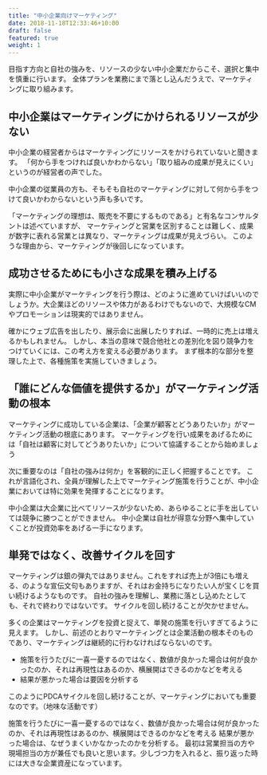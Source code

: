 ```yaml
---
title: "中小企業向けマーケティング"
date: 2018-11-18T12:33:46+10:00
draft: false
featured: true
weight: 1
---
```

目指す方向と自社の強みを、リソースの少ない中小企業だからこそ、選択と集中を慎重に行います。
全体プランを業務にまで落とし込んだうえで、マーケティングに取り組みます。


## 中小企業はマーケティングにかけられるリソースが少ない

中小企業の経営者からはマーケティングにリソースをかけられていないと聞きます。
「何から手をつければ良いかわからない」「取り組みの成果が見えにくい」というのが経営者の声でした。

中小企業の従業員の方も、そもそも自社のマーケティングに対して何から手をつけて良いかわからないという声も多いです。

「マーケティングの理想は、販売を不要にするものである」と有名なコンサルタントは述べていますが、
マーケティングと営業を区別することは難しく、成果が数字に表れる営業とは異なり、マーケティングは成果が見えづらい。
このような理由から、マーケティングが後回しになっています。

## 成功させるためにも小さな成果を積み上げる

実際に中小企業がマーケティングを行う際は、どのように進めていけばいいのでしょうか。大企業ほどのリソースや体力があるわけでもないので、大規模なCMやプロモーションは現実的ではありません。

確かにウェブ広告を出したり、展示会に出展したりすれば、一時的に売上は増えるかもしれません。
しかし、本当の意味で競合他社との差別化を図り競争力をつけていくには、この考え方を変える必要があります。
まず根本的な部分を整理した上で、各種施策を実施していきましょう。

## 「誰にどんな価値を提供するか」がマーケティング活動の根本

マーケティングに成功している企業は、「企業が顧客とどうありたいか」がマーケティング活動の根底にあります。
マーケティングを行い成果をあげるためには「自社は顧客に対してどうありたいか」について協議することから始めましょう

次に重要なのは「自社の強みは何か」を客観的に正しく把握することです。
これが言語化され、全員が理解した上でマーケティング施策を行うことが、中小企業においては特に効果を発揮することになります。

中小企業は大企業に比べてリソースが少ないため、あらゆることに手を出していては競争に勝つことができません。
中小企業は自社が得意な分野へ集中していくことが投資効率をあげる一手になります。


## 単発ではなく、改善サイクルを回す

マーケティングは銀の弾丸ではありません。これをすれば売上が3倍にも増える、のような宣伝文句もありますが、それはお金持ちになりたい人が宝くじを買い続けるようなものです。
自社の強みを理解し、業務に落とし込めたとしても、それで終わりではないです。
サイクルを回し続けることが欠かせません。

多くの企業はマーケティングを投資と捉えて、単発の施策を行いすぎてるように見えます。
しかし、前述のとおりマーケティングとは企業活動の根本そのものであり、マーケティングは継続的に行わなければならないのです。

- 施策を行うたびに一喜一憂するのではなく、数値が良かった場合は何が良かったのか、それは再現性はあるのか、横展開はできるのかなどを考える
- 結果が悪かった場合は要因を分析する

このようにPDCAサイクルを回し続けることが、マーケティングにおいても重要なのです。（地味な活動です）

施策を行うたびに一喜一憂するのではなく、数値が良かった場合は何が良かったのか、それは再現性はあるのか、横展開はできるのかなどを考える
結果が悪かった場合は、なぜうまくいかなかったのかを分析する。
最初は営業担当の方や現場担当の方が兼任でも良いと思います。少しづつ力を入れると、振り返った時には大きな企業資産になっています。

